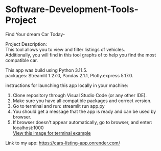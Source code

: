 # Software-Development-Tools-Project

Find Your dream Car Today-

Project Description:  
This tool allows you to view and filter listings of vehicles.  
Additionally, you will find in this tool graphs of to help you find the most compatible car.

This app was build using Python 3.11.5.  
packages: Streamlit 1.27.0, Pandas 2.1.1, Plotly.express 5.17.0.

instructions for launching this app locally in your machine:
1. Clone repository through Visual Studio Code (or any other IDE).
2. Make sure you have all compatible packages and correct version.
3. Go to terminal and run: streamlit run app.py
4. You should get a message that the app is ready and can be used by browser.
5. If browser doesn't appear automatically, go to browser, and enter: localhost:1000  
[View this image for terminal example](streamlit_run_app.png)

Link to my app: https://cars-listing-app.onrender.com/

